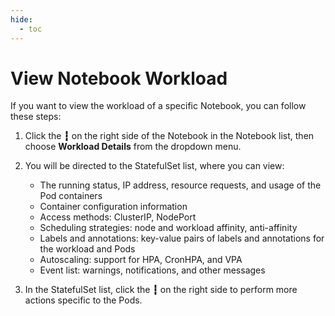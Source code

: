 ```yaml
---
hide:
  - toc
---
```


# View Notebook Workload

If you want to view the workload of a specific Notebook, you can follow these steps:

1. Click the **┇** on the right side of the Notebook in the Notebook list, then choose **Workload Details** from the dropdown menu.

    <!-- add image later -->

2. You will be directed to the StatefulSet list, where you can view:

    - The running status, IP address, resource requests, and usage of the Pod containers
    - Container configuration information
    - Access methods: ClusterIP, NodePort
    - Scheduling strategies: node and workload affinity, anti-affinity
    - Labels and annotations: key-value pairs of labels and annotations for the workload and Pods
    - Autoscaling: support for HPA, CronHPA, and VPA
    - Event list: warnings, notifications, and other messages

    <!-- add image later -->

3. In the StatefulSet list, click the **┇** on the right side to perform more actions specific to the Pods.

    <!-- add image later -->
